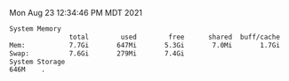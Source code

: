 Mon Aug 23 12:34:46 PM MDT 2021
```bash
System Memory
               total        used        free      shared  buff/cache   available
Mem:           7.7Gi       647Mi       5.3Gi       7.0Mi       1.7Gi       6.7Gi
Swap:          7.6Gi       279Mi       7.4Gi
System Storage
646M	.
```
```bash
